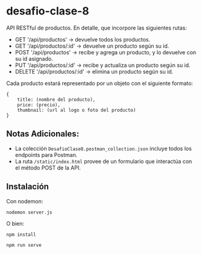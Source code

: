 # desafio-clase-8

API RESTful de productos. En detalle, que incorpore las siguientes rutas:

- GET '/api/productos' -> devuelve todos los productos.
- GET '/api/productos/:id' -> devuelve un producto según su id.
- POST '/api/productos' -> recibe y agrega un producto, y lo devuelve con su id asignado.
- PUT '/api/productos/:id' -> recibe y actualiza un producto según su id.
- DELETE '/api/productos/:id' -> elimina un producto según su id.

Cada producto estará representado por un objeto con el siguiente formato:

```
{
    title: (nombre del producto),
    price: (precio),
    thumbnail: (url al logo o foto del producto)
}
```

## Notas Adicionales:

- La colección `DesafioClase8.postman_collection.json` incluye todos los endpoints para Postman.
- La ruta `/static/index.html` provee de un formulario que interactúa con el método POST de la API.

## Instalación

Con nodemon:

`nodemon server.js`

O bien:

`npm install`

`npm run serve`
